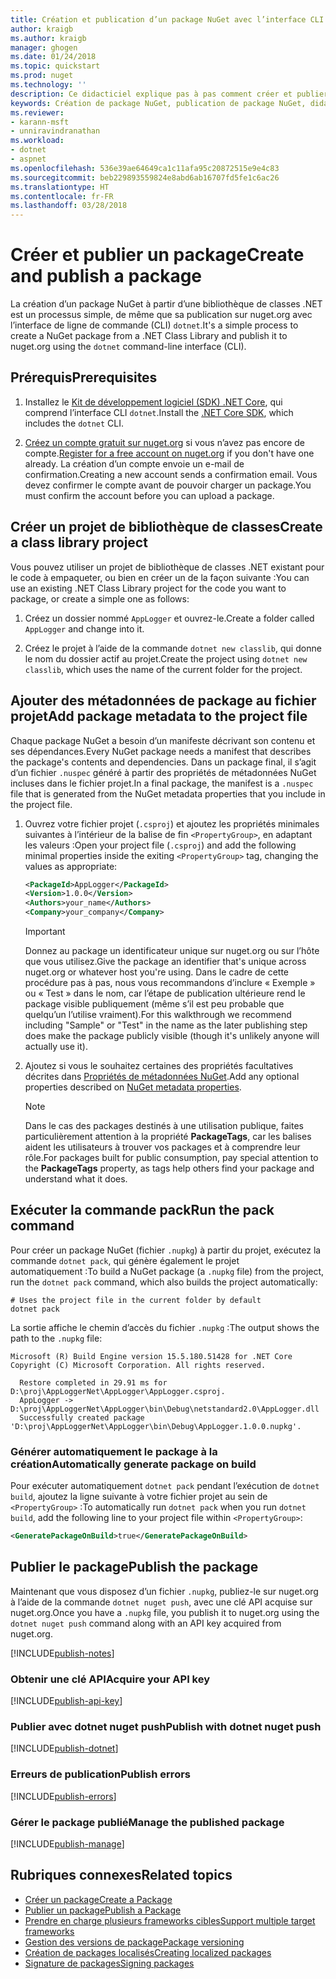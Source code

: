 ```yaml
---
title: Création et publication d’un package NuGet avec l’interface CLI dotnet | Microsoft Docs
author: kraigb
ms.author: kraigb
manager: ghogen
ms.date: 01/24/2018
ms.topic: quickstart
ms.prod: nuget
ms.technology: ''
description: Ce didacticiel explique pas à pas comment créer et publier un package NuGet avec l’interface de ligne de commande (CLI) .NET Core, dotnet.
keywords: Création de package NuGet, publication de package NuGet, didacticiel NuGet, package NuGet de publication dotnet
ms.reviewer:
- karann-msft
- unniravindranathan
ms.workload:
- dotnet
- aspnet
ms.openlocfilehash: 536e39ae64649ca1c11afa95c20872515e9e4c83
ms.sourcegitcommit: beb229893559824e8abd6ab16707fd5fe1c6ac26
ms.translationtype: HT
ms.contentlocale: fr-FR
ms.lasthandoff: 03/28/2018
---
```

# <a name="create-and-publish-a-package"></a><span data-ttu-id="eda77-104">Créer et publier un package</span><span class="sxs-lookup"><span data-stu-id="eda77-104">Create and publish a package</span></span>

<span data-ttu-id="eda77-105">La création d’un package NuGet à partir d’une bibliothèque de classes .NET est un processus simple, de même que sa publication sur nuget.org avec l’interface de ligne de commande (CLI) `dotnet`.</span><span class="sxs-lookup"><span data-stu-id="eda77-105">It's a simple process to create a NuGet package from a .NET Class Library and publish it to nuget.org using the `dotnet` command-line interface (CLI).</span></span>

## <a name="prerequisites"></a><span data-ttu-id="eda77-106">Prérequis</span><span class="sxs-lookup"><span data-stu-id="eda77-106">Prerequisites</span></span>

1. <span data-ttu-id="eda77-107">Installez le [Kit de développement logiciel (SDK) .NET Core](https://www.microsoft.com/net/download/), qui comprend l’interface CLI `dotnet`.</span><span class="sxs-lookup"><span data-stu-id="eda77-107">Install the [.NET Core SDK](https://www.microsoft.com/net/download/), which includes the `dotnet` CLI.</span></span>

1. <span data-ttu-id="eda77-108">[Créez un compte gratuit sur nuget.org](https://www.nuget.org/users/account/LogOn?returnUrl=%2F) si vous n’avez pas encore de compte.</span><span class="sxs-lookup"><span data-stu-id="eda77-108">[Register for a free account on nuget.org](https://www.nuget.org/users/account/LogOn?returnUrl=%2F) if you don't have one already.</span></span> <span data-ttu-id="eda77-109">La création d’un compte envoie un e-mail de confirmation.</span><span class="sxs-lookup"><span data-stu-id="eda77-109">Creating a new account sends a confirmation email.</span></span> <span data-ttu-id="eda77-110">Vous devez confirmer le compte avant de pouvoir charger un package.</span><span class="sxs-lookup"><span data-stu-id="eda77-110">You must confirm the account before you can upload a package.</span></span>

## <a name="create-a-class-library-project"></a><span data-ttu-id="eda77-111">Créer un projet de bibliothèque de classes</span><span class="sxs-lookup"><span data-stu-id="eda77-111">Create a class library project</span></span>

<span data-ttu-id="eda77-112">Vous pouvez utiliser un projet de bibliothèque de classes .NET existant pour le code à empaqueter, ou bien en créer un de la façon suivante :</span><span class="sxs-lookup"><span data-stu-id="eda77-112">You can use an existing .NET Class Library project for the code you want to package, or create a simple one as follows:</span></span>

1. <span data-ttu-id="eda77-113">Créez un dossier nommé `AppLogger` et ouvrez-le.</span><span class="sxs-lookup"><span data-stu-id="eda77-113">Create a folder called `AppLogger` and change into it.</span></span>

1. <span data-ttu-id="eda77-114">Créez le projet à l’aide de la commande `dotnet new classlib`, qui donne le nom du dossier actif au projet.</span><span class="sxs-lookup"><span data-stu-id="eda77-114">Create the project using `dotnet new classlib`, which uses the name of the current folder for the project.</span></span>

## <a name="add-package-metadata-to-the-project-file"></a><span data-ttu-id="eda77-115">Ajouter des métadonnées de package au fichier projet</span><span class="sxs-lookup"><span data-stu-id="eda77-115">Add package metadata to the project file</span></span>

<span data-ttu-id="eda77-116">Chaque package NuGet a besoin d’un manifeste décrivant son contenu et ses dépendances.</span><span class="sxs-lookup"><span data-stu-id="eda77-116">Every NuGet package needs a manifest that describes the package's contents and dependencies.</span></span> <span data-ttu-id="eda77-117">Dans un package final, il s’agit d’un fichier `.nuspec` généré à partir des propriétés de métadonnées NuGet incluses dans le fichier projet.</span><span class="sxs-lookup"><span data-stu-id="eda77-117">In a final package, the manifest is a `.nuspec` file that is generated from the NuGet metadata properties that you include in the project file.</span></span>

1. <span data-ttu-id="eda77-118">Ouvrez votre fichier projet (`.csproj`) et ajoutez les propriétés minimales suivantes à l’intérieur de la balise de fin `<PropertyGroup>`, en adaptant les valeurs :</span><span class="sxs-lookup"><span data-stu-id="eda77-118">Open your project file (`.csproj`) and add the following minimal properties inside the exiting `<PropertyGroup>` tag, changing the values as appropriate:</span></span>

    ```xml
    <PackageId>AppLogger</PackageId>
    <Version>1.0.0</Version>
    <Authors>your_name</Authors>
    <Company>your_company</Company>
    ```

    > [!Important]
    > <span data-ttu-id="eda77-119">Donnez au package un identificateur unique sur nuget.org ou sur l’hôte que vous utilisez.</span><span class="sxs-lookup"><span data-stu-id="eda77-119">Give the package an identifier that's unique across nuget.org or whatever host you're using.</span></span> <span data-ttu-id="eda77-120">Dans le cadre de cette procédure pas à pas, nous vous recommandons d’inclure « Exemple » ou « Test » dans le nom, car l’étape de publication ultérieure rend le package visible publiquement (même s’il est peu probable que quelqu’un l’utilise vraiment).</span><span class="sxs-lookup"><span data-stu-id="eda77-120">For this walkthrough we recommend including "Sample" or "Test" in the name as the later publishing step does make the package publicly visible (though it's unlikely anyone will actually use it).</span></span>

1. <span data-ttu-id="eda77-121">Ajoutez si vous le souhaitez certaines des propriétés facultatives décrites dans [Propriétés de métadonnées NuGet](/dotnet/core/tools/csproj#nuget-metadata-properties).</span><span class="sxs-lookup"><span data-stu-id="eda77-121">Add any optional properties described on [NuGet metadata properties](/dotnet/core/tools/csproj#nuget-metadata-properties).</span></span>

    > [!Note]
    > <span data-ttu-id="eda77-122">Dans le cas des packages destinés à une utilisation publique, faites particulièrement attention à la propriété **PackageTags**, car les balises aident les utilisateurs à trouver vos packages et à comprendre leur rôle.</span><span class="sxs-lookup"><span data-stu-id="eda77-122">For packages built for public consumption, pay special attention to the **PackageTags** property, as tags help others find your package and understand what it does.</span></span>

## <a name="run-the-pack-command"></a><span data-ttu-id="eda77-123">Exécuter la commande pack</span><span class="sxs-lookup"><span data-stu-id="eda77-123">Run the pack command</span></span>

<span data-ttu-id="eda77-124">Pour créer un package NuGet (fichier `.nupkg`) à partir du projet, exécutez la commande `dotnet pack`, qui génère également le projet automatiquement :</span><span class="sxs-lookup"><span data-stu-id="eda77-124">To build a NuGet package (a `.nupkg` file) from the project, run the `dotnet pack` command, which also builds the project automatically:</span></span>

```cli
# Uses the project file in the current folder by default
dotnet pack
```

<span data-ttu-id="eda77-125">La sortie affiche le chemin d’accès du fichier `.nupkg` :</span><span class="sxs-lookup"><span data-stu-id="eda77-125">The output shows the path to the `.nupkg` file:</span></span>

```output
Microsoft (R) Build Engine version 15.5.180.51428 for .NET Core
Copyright (C) Microsoft Corporation. All rights reserved.

  Restore completed in 29.91 ms for D:\proj\AppLoggerNet\AppLogger\AppLogger.csproj.
  AppLogger -> D:\proj\AppLoggerNet\AppLogger\bin\Debug\netstandard2.0\AppLogger.dll
  Successfully created package 'D:\proj\AppLoggerNet\AppLogger\bin\Debug\AppLogger.1.0.0.nupkg'.
```

### <a name="automatically-generate-package-on-build"></a><span data-ttu-id="eda77-126">Générer automatiquement le package à la création</span><span class="sxs-lookup"><span data-stu-id="eda77-126">Automatically generate package on build</span></span>

<span data-ttu-id="eda77-127">Pour exécuter automatiquement `dotnet pack` pendant l’exécution de `dotnet build`, ajoutez la ligne suivante à votre fichier projet au sein de `<PropertyGroup>` :</span><span class="sxs-lookup"><span data-stu-id="eda77-127">To automatically run `dotnet pack` when you run `dotnet build`, add the following line to your project file within `<PropertyGroup>`:</span></span>

```xml
<GeneratePackageOnBuild>true</GeneratePackageOnBuild>
```

## <a name="publish-the-package"></a><span data-ttu-id="eda77-128">Publier le package</span><span class="sxs-lookup"><span data-stu-id="eda77-128">Publish the package</span></span>

<span data-ttu-id="eda77-129">Maintenant que vous disposez d’un fichier `.nupkg`, publiez-le sur nuget.org à l’aide de la commande `dotnet nuget push`, avec une clé API acquise sur nuget.org.</span><span class="sxs-lookup"><span data-stu-id="eda77-129">Once you have a `.nupkg` file, you publish it to nuget.org using the `dotnet nuget push` command along with an API key acquired from nuget.org.</span></span>

[!INCLUDE[publish-notes](includes/publish-notes.md)]

### <a name="acquire-your-api-key"></a><span data-ttu-id="eda77-130">Obtenir une clé API</span><span class="sxs-lookup"><span data-stu-id="eda77-130">Acquire your API key</span></span>

[!INCLUDE[publish-api-key](includes/publish-api-key.md)]

### <a name="publish-with-dotnet-nuget-push"></a><span data-ttu-id="eda77-131">Publier avec dotnet nuget push</span><span class="sxs-lookup"><span data-stu-id="eda77-131">Publish with dotnet nuget push</span></span>

[!INCLUDE[publish-dotnet](includes/publish-dotnet.md)]

### <a name="publish-errors"></a><span data-ttu-id="eda77-132">Erreurs de publication</span><span class="sxs-lookup"><span data-stu-id="eda77-132">Publish errors</span></span>

[!INCLUDE[publish-errors](includes/publish-errors.md)]

### <a name="manage-the-published-package"></a><span data-ttu-id="eda77-133">Gérer le package publié</span><span class="sxs-lookup"><span data-stu-id="eda77-133">Manage the published package</span></span>

[!INCLUDE[publish-manage](includes/publish-manage.md)]

## <a name="related-topics"></a><span data-ttu-id="eda77-134">Rubriques connexes</span><span class="sxs-lookup"><span data-stu-id="eda77-134">Related topics</span></span>

- [<span data-ttu-id="eda77-135">Créer un package</span><span class="sxs-lookup"><span data-stu-id="eda77-135">Create a Package</span></span>](../create-packages/creating-a-package.md)
- [<span data-ttu-id="eda77-136">Publier un package</span><span class="sxs-lookup"><span data-stu-id="eda77-136">Publish a Package</span></span>](../create-packages/publish-a-package.md)
- [<span data-ttu-id="eda77-137">Prendre en charge plusieurs frameworks cibles</span><span class="sxs-lookup"><span data-stu-id="eda77-137">Support multiple target frameworks</span></span>](../create-packages/supporting-multiple-target-frameworks.md)
- [<span data-ttu-id="eda77-138">Gestion des versions de package</span><span class="sxs-lookup"><span data-stu-id="eda77-138">Package versioning</span></span>](../reference/package-versioning.md)
- [<span data-ttu-id="eda77-139">Création de packages localisés</span><span class="sxs-lookup"><span data-stu-id="eda77-139">Creating localized packages</span></span>](../create-packages/creating-localized-packages.md)
- [<span data-ttu-id="eda77-140">Signature de packages</span><span class="sxs-lookup"><span data-stu-id="eda77-140">Signing packages</span></span>](../create-packages/Sign-a-package.md)
